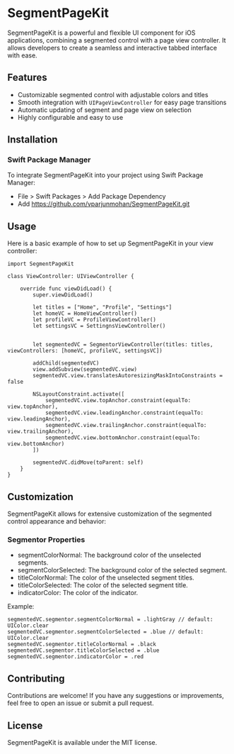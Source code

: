 # SegmentPageKit
SegmentPageKit is a powerful and flexible UI component for iOS applications, combining a segmented control with a page view controller. It allows developers to create a seamless and interactive tabbed interface with ease.

## Features
- Customizable segmented control with adjustable colors and titles
- Smooth integration with `UIPageViewController` for easy page transitions
- Automatic updating of segment and page view on selection
- Highly configurable and easy to use

## Installation

### Swift Package Manager

To integrate SegmentPageKit into your project using Swift Package Manager:

- File > Swift Packages > Add Package Dependency
- Add https://github.com/vparjunmohan/SegmentPageKit.git

## Usage

Here is a basic example of how to set up SegmentPageKit in your view controller:

```
import SegmentPageKit

class ViewController: UIViewController {

    override func viewDidLoad() {
        super.viewDidLoad()

        let titles = ["Home", "Profile", "Settings"]
        let homeVC = HomeViewController()
        let profileVC = ProfileViewController()
        let settingsVC = SettingnsViewController()
        

        let segmentedVC = SegmentorViewController(titles: titles, viewControllers: [homeVC, profileVC, settingsVC])

        addChild(segmentedVC)
        view.addSubview(segmentedVC.view)
        segmentedVC.view.translatesAutoresizingMaskIntoConstraints = false
        
        NSLayoutConstraint.activate([
            segmentedVC.view.topAnchor.constraint(equalTo: view.topAnchor),
            segmentedVC.view.leadingAnchor.constraint(equalTo: view.leadingAnchor),
            segmentedVC.view.trailingAnchor.constraint(equalTo: view.trailingAnchor),
            segmentedVC.view.bottomAnchor.constraint(equalTo: view.bottomAnchor)
        ])

        segmentedVC.didMove(toParent: self)
    }
}
```

## Customization

SegmentPageKit allows for extensive customization of the segmented control appearance and behavior:

### Segmentor Properties

- segmentColorNormal: The background color of the unselected segments.
- segmentColorSelected: The background color of the selected segment.
- titleColorNormal: The color of the unselected segment titles.
- titleColorSelected: The color of the selected segment title.
- indicatorColor: The color of the indicator.

Example:

```
segmentedVC.segmentor.segmentColorNormal = .lightGray // default: UIColor.clear
segmentedVC.segmentor.segmentColorSelected = .blue // default: UIColor.clear
segmentedVC.segmentor.titleColorNormal = .black
segmentedVC.segmentor.titleColorSelected = .blue
segmentedVC.segmentor.indicatorColor = .red
```

## Contributing

Contributions are welcome! If you have any suggestions or improvements, feel free to open an issue or submit a pull request.


## License

SegmentPageKit is available under the MIT license.

